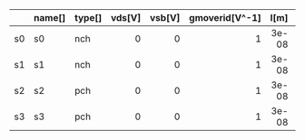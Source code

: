 |    | name[]   | type[]   |   vds[V] |   vsb[V] |   gmoverid[V^-1] |   l[m] | w[m]   |   id[A] | cdb[F]   | cdep[F]   | cgb[F]   | cgd[F]   | cgg[F]   | cgs[F]   | csb[F]   | cvar[F]   | fosc[Hz]   | ft[Hz]   |    gds[S] | gm[S]   | gmbs[S]   |   rds[Ω] | region[]   | self_gain[VV^-01]   |   vbs[V] | vdsat[V]   |   vgs[V] |   vsd[V] |   vsg[V] |
|:---|:---------|:---------|---------:|---------:|-----------------:|-------:|:-------|--------:|:---------|:----------|:---------|:---------|:---------|:---------|:---------|:----------|:-----------|:---------|----------:|:--------|:----------|---------:|:-----------|:--------------------|---------:|:-----------|---------:|---------:|---------:|
| s0 | s0       | nch      |        0 |        0 |                1 |  3e-08 |        |       0 |          |           |          |          |          |          |          |           |            |          | 0.01      |         |           |      100 |            |                     |       -0 |            |     0.15 |       -0 |    -0.15 |
| s1 | s1       | nch      |        0 |        0 |                1 |  3e-08 |        |       0 |          |           |          |          |          |          |          |           |            |          | 0.0166667 |         |           |       60 |            |                     |       -0 |            |     0.15 |       -0 |    -0.15 |
| s2 | s2       | pch      |        0 |        0 |                1 |  3e-08 |        |       0 |          |           |          |          |          |          |          |           |            |          | 0.0142857 |         |           |       70 |            |                     |       -0 |            |    -0.15 |       -0 |     0.15 |
| s3 | s3       | pch      |        0 |        0 |                1 |  3e-08 |        |       0 |          |           |          |          |          |          |          |           |            |          | 0.0117647 |         |           |       85 |            |                     |       -0 |            |    -0.15 |       -0 |     0.15 |